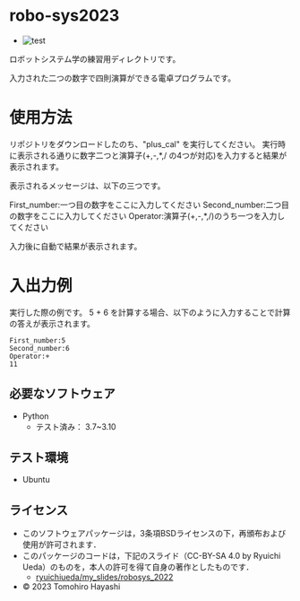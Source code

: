 # robo-sys2023
* ![test](https://github.com/tompsonpiano/robo-sys2023/actions/workflows/test.yml/badge.svg)

ロボットシステム学の練習用ディレクトリです。

入力された二つの数字で四則演算ができる電卓プログラムです。


# 使用方法
リポジトリをダウンロードしたのち、"plus_cal" を実行してください。
実行時に表示される通りに数字二つと演算子(+,-,*,/ の4つが対応)を入力すると結果が表示されます。

表示されるメッセージは、以下の三つです。

First_number:一つ目の数字をここに入力してください
Second_number:二つ目の数字をここに入力してください
Operator:演算子(+,-,*,/)のうち一つを入力してください

入力後に自動で結果が表示されます。

# 入出力例
実行した際の例です。
5 + 6 を計算する場合、以下のように入力することで計算の答えが表示されます。

```
First_number:5
Second_number:6
Operator:+
11
```


## 必要なソフトウェア
* Python
    * テスト済み： 3.7~3.10

 

## テスト環境
* Ubuntu



## ライセンス
* このソフトウェアパッケージは，3条項BSDライセンスの下，再頒布および使用が許可されます．
* このパッケージのコードは，下記のスライド（CC-BY-SA 4.0 by Ryuichi Ueda）のものを，本人の許可を得て自身の著作としたものです．
    * [ryuichiueda/my_slides/robosys_2022](https://github.com/ryuichiueda/my_slides/tree/master/robosys_2022)
* © 2023 Tomohiro Hayashi
